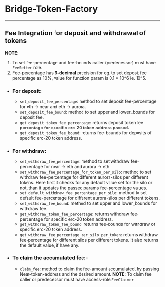 # Bridge-Token-Factory
---
## Fee Integration for deposit and withdrawal of tokens
**NOTE**:
1. To set fee-percentage and fee-bounds caller (predecessor) must have `FeeSetter` role.
2. Fee-percentage has **6-decimal** precision for eg. to set deposit fee percentage as 10%, value for function param is 0.1 * 10^6 ie. 10^5.

* ### For deposit: 
  
  * `set_deposit_fee_percentage`: method to set deposit fee-percentage for eth -> near and eth -> aurora.
  * `set_deposit_fee_bound`: method to set upper and lower_bounds for deposit fee.
  * `get_deposit_token_fee_percentage`: returns deposit token fee percentage for specific erc-20 token address passed.
  * `get_deposit_token_fee_bound`: returns fee-bounds for deposits of specific erc-20 token address.


* ### For withdraw:
  
  * `set_withdraw_fee_percentage`: method to set withdraw fee-percentage for near -> eth and aurora -> eth.
  * `set_withdraw_fee_percentage_for_token_per_silo`: method to set withdraw fee-percentage for different aurora-silos per different tokens. Here first it checks for any default value set for the silo or not, than it updates the passed params fee-percentage values. 
  * `set_default_withdraw_fee_percentage_per_silo`: method to set default fee-percentage for different aurora-silos per different tokens.
  * `set_withdraw_fee_bound`: method to set upper and lower_bounds for withdraw fee.
  * `get_withdraw_token_fee_percentage`: returns withdraw fee-percentage for specific erc-20 token address.
  * `get_withdraw_token_fee_bound`: returns fee-bounds for withdraw of specific erc-20 token address.
  * `get_withdraw_fee_percentage_per_silo_per_token`: returns withdraw fee-percentage for different silos per different tokens. It also returns the default value, if have any.
  
* ### To claim the accumulated fee:-
   * `claim_fee`: method to claim the fee-amount accumulated, by passing Near-token-address and the desired amount. 
  **NOTE**: To claim fee caller or predecessor must have access-role:`FeeClaimer`
     
